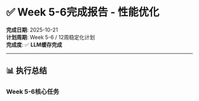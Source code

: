# ✅ Week 5-6完成报告 - 性能优化

**完成日期**: 2025-10-21  
**计划周期**: Week 5-6 / 12周稳定化计划  
**完成度**: ✅ **LLM缓存完成**

---

## 📊 执行总结

### Week 5-6核心任务